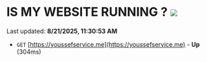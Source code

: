 # IS MY WEBSITE RUNNING ? [![](https://img.shields.io/static/v1?label=Sponsor&message=%E2%9D%A4&logo=GitHub&color=%23fe8e86)](https://github.com/sponsors/Youssef-Lehmam)

Last updated: **8/21/2025, 11:30:53 AM**

- `GET` [https://youssefservice.me](https://youssefservice.me) - **Up** (304ms)
